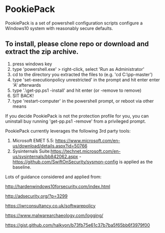 # PookiePack

PookiePack is a set of powershell configuration scripts configure a Windows10 system with reasonably secure defaults.

## To install, please clone repo or download and extract the zip archive.

1. press windows key
2. type 'powershell.exe' > right-click, select 'Run as Administrator'
3. cd to the directory you extracted the files to (e.g. 'cd C:\pp-master')
4. type 'set-executionpolicy unrestricted' in the prompt and hit enter enter 'A' afterwards
5. type '.\get-pp.ps1 -install' and hit enter (or -remove to remove)
6. SIT BACK!
7. type 'restart-computer' in the powershell prompt, or reboot via other means

If you decide PookiePack is not the protection profile for you, you can uninstall buy running 'get-pp.ps1 -remove' from a privileged prompt.

PookiePack currently leverages the following 3rd party tools:

1. Microsoft EMET 5.5: https://www.microsoft.com/en-us/download/details.aspx?id=50766
2. Sysinternals Suite:https://technet.microsoft.com/en-us/sysinternals/bb842062.aspx - https://github.com/SwiftOnSecurity/sysmon-config is applied as the baseline.

Lots of guidance considered and applied from:

http://hardenwindows10forsecurity.com/index.html 

http://adsecurity.org/?p=3299 

https://iwrconsultancy.co.uk/softwarepolicy

https://www.malwarearchaeology.com/logging/

https://gist.github.com/halkyon/b73fb75e61c37b7ba5f65bb6f3979f00
